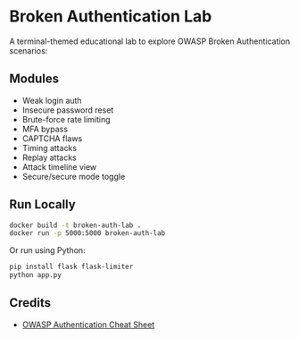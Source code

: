 # Broken Authentication Lab

A terminal-themed educational lab to explore OWASP Broken Authentication scenarios:

## Modules
- Weak login auth
- Insecure password reset
- Brute-force rate limiting
- MFA bypass
- CAPTCHA flaws
- Timing attacks
- Replay attacks
- Attack timeline view
- Secure/secure mode toggle

## Run Locally
```bash
docker build -t broken-auth-lab .
docker run -p 5000:5000 broken-auth-lab
```

Or run using Python:
```bash
pip install flask flask-limiter
python app.py
```

## Credits
- [OWASP Authentication Cheat Sheet](https://cheatsheetseries.owasp.org/cheatsheets/Authentication_Cheat_Sheet.html)
